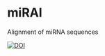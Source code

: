 # miRAl
Alignment of miRNA sequences

[![DOI](https://zenodo.org/badge/852122116.svg)](https://zenodo.org/doi/10.5281/zenodo.13683069)
